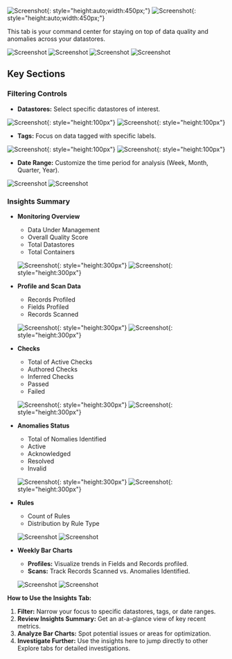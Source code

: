 ![Screenshot](../assets/explore/insights/insights-tab-light.png#only-light){: style="height:auto;width:450px;"}
![Screenshot](../assets/explore/insights/insights-tab-dark.png#only-dark){: style="height:auto;width:450px;"}


This tab is your command center for staying on top of data quality and anomalies across your datastores.

![Screenshot](../assets/explore/insights/insights-1-light.png#only-light)
![Screenshot](../assets/explore/insights/insights-1-dark.png#only-dark)
![Screenshot](../assets/explore/insights/insights-2-light.png#only-light)
![Screenshot](../assets/explore/insights/insights-2-dark.png#only-dark)

## Key Sections

### Filtering Controls

* **Datastores:** Select specific datastores of interest.

![Screenshot](../assets/explore/insights/insights-datastore-light.png#only-light){: style="height:100px"}
![Screenshot](../assets/explore/insights/insights-datastore-dark.png#only-dark){: style="height:100px"}

* **Tags:** Focus on data tagged with specific labels.

![Screenshot](../assets/explore/insights/insights-tags-light.png#only-light){: style="height:100px"}
![Screenshot](../assets/explore/insights/insights-tags-dark.png#only-dark){: style="height:100px"}

* **Date Range:** Customize the time period for analysis (Week, Month, Quarter, Year).

![Screenshot](../assets/explore/insights/insights-date-light.png#only-light)
![Screenshot](../assets/explore/insights/insights-date-dark.png#only-dark)

### Insights Summary

* **Monitoring Overview** 
    * Data Under Management 
    * Overall Quality Score
    * Total Datastores
    * Total Containers

    ![Screenshot](../assets/explore/insights/insights-overview-light.png#only-light){: style="height:300px"}
    ![Screenshot](../assets/explore/insights/insights-overview-dark.png#only-dark){: style="height:300px"}

* **Profile and Scan Data**
    * Records Profiled
    * Fields Profiled
    * Records Scanned

    ![Screenshot](../assets/explore/insights/insights-profile-light.png#only-light){: style="height:300px"}
    ![Screenshot](../assets/explore/insights/insights-profile-dark.png#only-dark){: style="height:300px"}

* **Checks**
    * Total of Active Checks
    * Authored Checks
    * Inferred Checks 
    * Passed
    * Failed

    ![Screenshot](../assets/explore/insights/insights-checks-light.png#only-light){: style="height:300px"}
    ![Screenshot](../assets/explore/insights/insights-checks-dark.png#only-dark){: style="height:300px"}

* **Anomalies Status**
    * Total of Nomalies Identified
    * Active
    * Acknowledged
    * Resolved
    * Invalid

    ![Screenshot](../assets/explore/insights/insights-anomalies-light.png#only-light){: style="height:300px"}
    ![Screenshot](../assets/explore/insights/insights-anomalies-dark.png#only-dark){: style="height:300px"}

* **Rules**
    * Count of Rules
    * Distribution by Rule Type 

    ![Screenshot](../assets/explore/insights/insights-rules-light.png#only-light)
    ![Screenshot](../assets/explore/insights/insights-rules-dark.png#only-dark)

* **Weekly Bar Charts**
    * **Profiles:** Visualize trends in Fields and Records profiled.
    * **Scans:** Track Records Scanned vs. Anomalies Identified.

    ![Screenshot](../assets/explore/insights/insights-chart-bar-light.png#only-light)
    ![Screenshot](../assets/explore/insights/insights-chart-bar-dark.png#only-dark)

**How to Use the Insights Tab:**

1. **Filter:** Narrow your focus to specific datastores, tags, or date ranges.
2. **Review Insights Summary:** Get an at-a-glance view of key recent metrics.
3. **Analyze Bar Charts:** Spot potential issues or areas for optimization.
4. **Investigate Further:** Use the insights here to jump directly to other Explore tabs for detailed investigations.